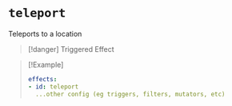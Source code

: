 # `teleport`

Teleports to a location

> [!danger] Triggered Effect

> [!Example]
> ```yaml
> effects:
> - id: teleport
>   ...other config (eg triggers, filters, mutators, etc)
> ```
